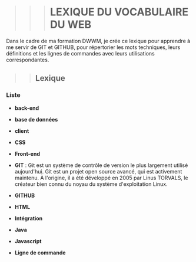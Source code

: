  >>> # LEXIQUE  DU VOCABULAIRE DU WEB

Dans le cadre de ma formation DWWM, je crée ce lexique pour apprendre à me servir de GIT et GITHUB, pour répertorier les mots techniques,
leurs définitions et les lignes de commandes avec leurs utilisations correspondantes.

 >> ## Lexique

### Liste

- **back-end**

- **base de données**

- **client**

- **CSS**

- **Front-end**

- **GIT** : Git est un système de contrôle de version le plus largement utilisé aujourd'hui. Git est un projet open source avancé, 
   qui est activement maintenu. À l'origine, il a été développé en 2005 par Linus TORVALS, le créateur bien connu du noyau du système d'exploitation Linux.

- **GITHUB**

- **HTML**

- **Intégration**

- **Java**

- **Javascript**

- **Ligne de commande**








 

